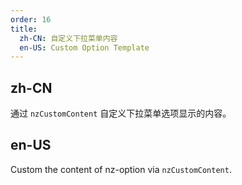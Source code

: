 ```yaml
---
order: 16
title:
  zh-CN: 自定义下拉菜单内容
  en-US: Custom Option Template
---
```


## zh-CN

通过 `nzCustomContent` 自定义下拉菜单选项显示的内容。

## en-US

Custom the content of nz-option via `nzCustomContent`.

